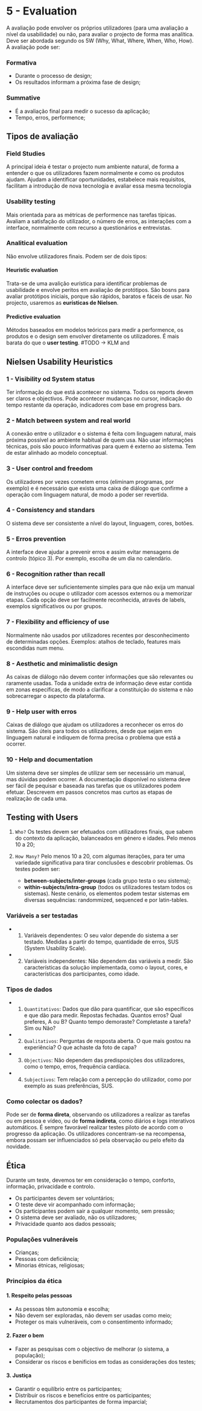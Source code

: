 # 5 - Evaluation

A avaliação pode envolver os próprios utilizadores (para uma avaliação a nível da usabilidade) ou não, para avaliar o projecto de forma mas analítica. Deve ser abordada segundo os 5W (Why, What, Where, When, Who, How). A avaliação pode ser:

### Formativa

- Durante o processo de design;
- Os resultados informam a próxima fase de design;

### Summative

- É a avaliação final para medir o sucesso da aplicação;
- Tempo, erros, performence;

## Tipos de avaliação

### Field Studies

A principal ideia é testar o projecto num ambiente natural, de forma a entender o que os utilizadores fazem normalmente e como os produtos ajudam. Ajudam a identificar oportunidades, estabelece mais requisitos, facilitam a introdução de nova tecnologia e avaliar essa mesma tecnologia

### Usability testing

Mais orientada para as métricas de performence nas tarefas típicas. Avaliam a satisfação do utilizador, o número de erros, as interações com a interface, normalmente com recurso a questionários e entrevistas. 

### Analitical evaluation

Não envolve utilizadores finais. Podem ser de dois tipos:

#### Heuristic evaluation

Trata-se de uma avalição eurística para identificar problemas de usabilidade e envolve peritos em avaliação de protótipos. São bosns para avaliar protótipos iniciais, porque são rápidos, baratos e fáceis de usar. No projecto, usaremos as **eurísticas de Nielsen**.

#### Predictive evaluation

Métodos baseados em modelos teóricos para medir a performence, os produtos e o design sem envolver diretamente os utilizadores. É mais barata do que o **user testing**.
#TODO -> KLM and 

## Nielsen Usability Heuristics

### 1 - Visibility od System status

Ter informação do que está acontecer no sistema. Todos os reports devem ser claros e objectivos. Pode acontecer mudanças no cursor, indicação do tempo restante da operação, indicadores com base em progress bars.

### 2 - Match between system and real world

A conexão entre o utilizador e o sistema é feita com linguagem natural, mais próxima possível ao ambiente habitual de quem usa. Não usar informações técnicas, pois são pouco informativas para quem é externo ao sistema. Tem de estar alinhado ao modelo conceptual.

### 3 - User control and freedom

Os utilizadores por vezes cometem erros (eliminam programas, por exemplo) e é necessário que exista uma caixa de diálogo que confirme a operação com linguagem natural, de modo a poder ser revertida.

### 4 - Consistency and standars

O sistema deve ser consistente a nível do layout, linguagem, cores, botões.

### 5 - Erros prevention

A interface deve ajudar a prevenir erros e assim evitar mensagens de controlo (tópico 3). Por exemplo, escolha de um dia no calendário.

### 6 - Recognition rather than recall

A interface deve ser suficientemente simples para que não exija um manual de instruções ou ocupe o utilizador com acessos externos ou a memorizar etapas. Cada opção deve ser facilmente reconhecida, através de labels, exemplos significativos ou por grupos.

### 7 - Flexibility and efficiency of use

Normalmente não usados por utilizadores recentes por desconhecimento de determinadas opções. Exemplos: atalhos de teclado, features mais escondidas num menu.

### 8 - Aesthetic and minimalistic design

As caixas de diálogo não devem conter informações que são relevantes ou raramente usadas. Toda a unidade extra de informação deve estar contida em zonas específicas, de modo a clarificar a constituição do sistema e não sobrecarregar o aspecto da plataforma.

### 9 - Help user with erros

Caixas de diálogo que ajudam os utilizadores a reconhecer os erros do sistema. São úteis para todos os utilizadores, desde que sejam em linguagem natural e indiquem de forma precisa o problema que está a ocorrer. 

### 10 - Help and documentation

Um sistema deve ser simples de utilizar sem ser necessário um manual, mas dúvidas podem ocorrer. A documentação disponível no sistema deve ser fácil de pequisar e baseada nas tarefas que os utilizadores podem efetuar. Descrevem em passos concretos mas curtos as etapas de realização de cada uma.

## Testing with Users

1. `Who?` Os testes devem ser efetuados com utilizadores finais, que sabem do contexto da aplicação, balanceados em género e idades. Pelo menos 10 a 20;

2. `How Many?` Pelo menos 10 a 20, com algumas iterações, para ter uma variedade significativa para tirar conclusões e descobrir problemas. Os testes podem ser:
    - **between-subjects/inter-groups** (cada grupo testa o seu sistema);
    - **within-subjects/intra-group** (todos os utilizadores testam todos os sistemas). Neste cenário, os elementos podem testar sistemas em diversas sequências: randommized, sequenced e por latin-tables.

### Variáveis a ser testadas

- 1. Variáveis dependentes: O seu valor depende do sistema a ser testado. Medidas a partir do tempo, quantidade de erros, SUS (System Usability Scale).

- 2. Variáveis independentes: Não dependem das variáveis a medir. São características da solução implementada, como o layout, cores, e características dos participantes, como idade.

### Tipos de dados

- 1. `Quantitativos`: Dados que dão para quantificar, que são específicos e que dão para medir. Repostas fechadas. Quantos erros? Qual preferes, A ou B? Quanto tempo demoraste? Completaste a tarefa? Sim ou Não?

- 2. `Qualitativos`: Perguntas de resposta aberta. O que mais gostou na experiência? O que achaste da foto de capa?

- 3. `Objectivos`: Não dependem das predisposições dos utilizadores, como o tempo, erros, frequência cardíaca.

- 4. `Subjectivos`: Tem relação com a percepção do utilizador, como por exemplo as suas preferências, SUS.

### Como colectar os dados?

Pode ser de **forma direta**, observando os utilizadores a realizar as tarefas ou em pessoa e vídeo, ou de **forma indireta**, como diários e logs interativos automáticos. É sempre favorável realizar testes piloto de acordo com o progresso da aplicação. Os utilizadores concentram-se na recompensa, embora possam ser influenciados só pela observação ou pelo efeito da novidade.

## Ética

Durante um teste, devemos ter em consideração o tempo, conforto, informação, privacidade e controlo.

- Os participantes devem ser voluntários;
- O teste deve vir acompanhado com informação;
- Os participantes podem sair a qualquer momento, sem pressão;
- O sistema deve ser avaliado, não os utilizadores;
- Privacidade quanto aos dados pessoais;

### Populações vulneráveis

- Crianças;
- Pessoas com deficiência;
- Minorias étnicas, religiosas;

### Princípios da ética

#### 1. Respeito pelas pessoas

- As pessoas têm autonomia e escolha;
- Não devem ser exploradas, não devem ser usadas como meio;
- Proteger os mais vulneráveis, com o consentimento informado;

#### 2. Fazer o bem

- Fazer as pesquisas com o objectivo de melhorar (o sistema, a população);
- Considerar os riscos e benificios em todas as considerações dos testes;

#### 3. Justiça

- Garantir o equilíbrio entre os participantes;
- Distribuir os riscos e benefícios entre os participantes;
- Recrutamentos dos participantes de forma imparcial;

